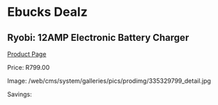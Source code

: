 
# Ebucks Dealz
## Ryobi: 12AMP Electronic Battery Charger
[Product Page](https://www.ebucks.com/web/shop/productSelected.do?prodId=335329799&catId=370101825)

Price: R799.00

Image: /web/cms/system/galleries/pics/prodimg/335329799_detail.jpg

Savings: 


	
